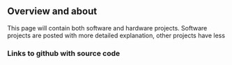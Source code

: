 ## Overview and about

This page will contain both software and hardware projects. Software projects are posted with more detailed explanation, other projects have less

### Links to github with source code


